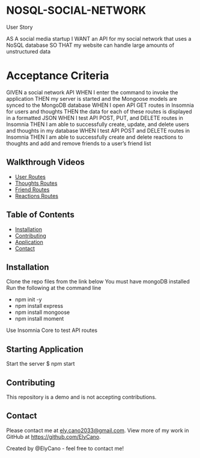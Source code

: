 # NOSQL-SOCIAL-NETWORK

User Story

AS A social media startup
I WANT an API for my social network that uses a NoSQL database
SO THAT my website can handle large amounts of unstructured data

# Acceptance Criteria

GIVEN a social network API
WHEN I enter the command to invoke the application
THEN my server is started and the Mongoose models are synced to the MongoDB database
WHEN I open API GET routes in Insomnia for users and thoughts
THEN the data for each of these routes is displayed in a formatted JSON
WHEN I test API POST, PUT, and DELETE routes in Insomnia
THEN I am able to successfully create, update, and delete users and thoughts in my database
WHEN I test API POST and DELETE routes in Insomnia
THEN I am able to successfully create and delete reactions to thoughts and add and remove friends to a user’s friend list

## Walkthrough Videos

- [User Routes ](https://watch.screencastify.com/v/MzNH8u7IfxxjiO7uT5QO)
- [Thoughts Routes ](https://watch.screencastify.com/v/qsdPPoOYOEvntN9hiYUw)
- [Friend Routes ](https://watch.screencastify.com/v/xC8Xyj8ziiIi7aBrbkJ2)
- [Reactions Routes ](https://watch.screencastify.com/v/1T9DjhFOwnWT7MsErRzc)

## Table of Contents

- [Installation](#Installation)
- [Contributing](#Contributing)
- [Application](#Starting_Application)
- [Contact](#Contact)

## Installation

Clone the repo files from the link below
You must have mongoDB installed
Run the following at the command line

- npm init -y
- npm install express
- npm install mongoose
- npm install moment

Use Insomnia Core to test API routes

## Starting Application

Start the server
$ npm start

## Contributing

This repository is a demo and is not accepting contributions.

## Contact

Please contact me at ely.cano2033@gmail.com. View more of my work in GitHub at https://github.com/ElyCano.

Created by @ElyCano - feel free to contact me!
